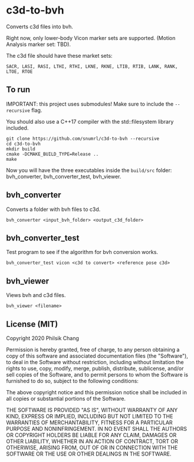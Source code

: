 # c3d-to-bvh

Converts c3d files into bvh.

Right now, only lower-body Vicon marker sets are supported. (Motion Analysis marker set: TBD).

The c3d file should have these market sets:
```
SACR, LASI, RASI, LTHI, RTHI, LKNE, RKNE, LTIB, RTIB, LANK, RANK, LTOE, RTOE
```

## To run

IMPORTANT: this project uses submodules! Make sure to include the `--recursive` flag.

You should also use a C++17 compiler with the std::filesystem library included.

```
git clone https://github.com/snumrl/c3d-to-bvh --recursive
cd c3d-to-bvh
mkdir build
cmake -DCMAKE_BUILD_TYPE=Release ..
make
```

Now you will have the three executables inside the `build/src` folder: bvh_converter, bvh_converter_test, bvh_viewer.

## bvh_converter

Converts a folder with bvh files to c3d.

```
bvh_converter <input_bvh_folder> <output_c3d_folder>
```

## bvh_converter_test

Test program to see if the algorithm for bvh conversion works.

```
bvh_converter_test vicon <c3d to convert> <reference pose c3d>
```

## bvh_viewer

Views bvh and c3d files.

```
bvh_viewer <filename>
```

## License (MIT)

Copyright 2020 Philsik Chang

Permission is hereby granted, free of charge, to any person obtaining a copy of this software and associated documentation files (the "Software"), to deal in the Software without restriction, including without limitation the rights to use, copy, modify, merge, publish, distribute, sublicense, and/or sell copies of the Software, and to permit persons to whom the Software is furnished to do so, subject to the following conditions:

The above copyright notice and this permission notice shall be included in all copies or substantial portions of the Software.

THE SOFTWARE IS PROVIDED "AS IS", WITHOUT WARRANTY OF ANY KIND, EXPRESS OR IMPLIED, INCLUDING BUT NOT LIMITED TO THE WARRANTIES OF MERCHANTABILITY, FITNESS FOR A PARTICULAR PURPOSE AND NONINFRINGEMENT. IN NO EVENT SHALL THE AUTHORS OR COPYRIGHT HOLDERS BE LIABLE FOR ANY CLAIM, DAMAGES OR OTHER LIABILITY, WHETHER IN AN ACTION OF CONTRACT, TORT OR OTHERWISE, ARISING FROM, OUT OF OR IN CONNECTION WITH THE SOFTWARE OR THE USE OR OTHER DEALINGS IN THE SOFTWARE.
